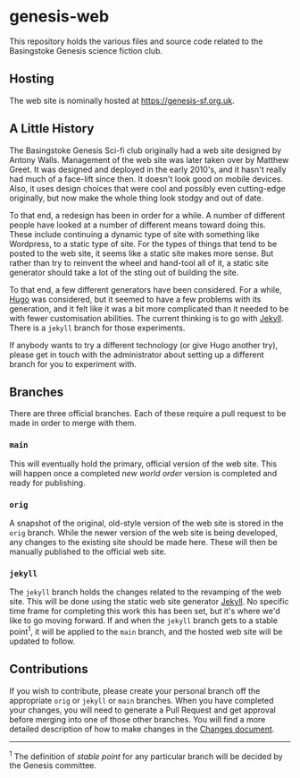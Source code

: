 # genesis-web
This repository holds the various files and source code related to the Basingstoke Genesis science fiction club.

## Hosting
The web site is nominally hosted at https://genesis-sf.org.uk.

## A Little History
The Basingstoke Genesis Sci-fi club originally had a web site designed by Antony Walls. Management of the web site was later taken
over by Matthew Greet. It was designed and deployed in the early 2010's, and it hasn't really had much of a face-lift since then.
It doesn't look good on mobile devices. Also, it uses design choices that were cool and possibly even cutting-edge originally, but
now make the whole thing look stodgy and out of date.

To that end, a redesign has been in order for a while. A number of different people have looked at a number of different means
toward doing this. These include continuing a dynamic type of site with something like Wordpress, to a static type of site. For
the types of things that tend to be posted to the web site, it seems like a static site makes more sense. But rather than
try to reinvent the wheel and hand-tool all of it, a static site generator should take a lot of the sting out of building
the site.

To that end, a few different generators have been considered. For a while, [Hugo](https://gohugo.io/) was considered, but it
seemed to have a few problems with its generation, and it felt like it was a bit more complicated than it needed to be with
fewer customisation abilities. The current thinking is to go with [Jekyll](https://jekyllrb.com/). There is a `jekyll` branch
for those experiments.

If anybody wants to try a different technology (or give Hugo another try), please get in touch with the administrator about
setting up a different branch for you to experiment with.

## Branches
There are three official branches. Each of these require a pull request to be made in order to merge with them.

### `main`
This will eventually hold the primary, official version of the web site. This will happen once a completed _new world order_ version
is completed and ready for publishing.

### `orig`
A snapshot of the original, old-style version of the web site is stored in the `orig` branch. While the newer version of the
web site is being developed, any changes to the existing site should be made here. These will then be manually published to
the official web site.

### `jekyll`
The `jekyll` branch holds the changes related to the revamping of the web site. This will be done
using the static web site generator [Jekyll](https://jekyllrb.com/). No specific time frame for completing this work this has
been set, but it's where we'd like to go moving forward. If and when the `jekyll` branch gets to a stable point<sup>1</sup>,
it will be applied to the `main` branch, and the hosted web site will be updated to follow.

## Contributions
If you wish to contribute, please create your personal branch off the appropriate `orig` or `jekyll` or `main` branches.
When you have completed your changes, you will need to generate a Pull Request and get approval before merging into one
of those other branches. You will find a more detailed description of how to make changes
in the [Changes document](CHANGES.md).

---
<sup>1</sup> The definition of _stable point_ for any particular branch will be decided by the Genesis committee.
